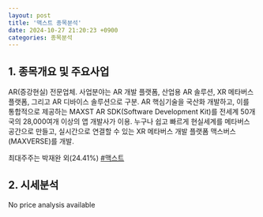 ```yaml
---
layout: post
title: '맥스트 종목분석'
date: 2024-10-27 21:20:23 +0900
categories: 종목분석
---
```


## 1. 종목개요 및 주요사업

AR(증강현실) 전문업체. 사업분야는 AR 개발 플랫폼, 산업용 AR 솔루션, XR 메타버스 플랫폼, 그리고 AR 디바이스 솔루션으로 구분. AR 핵심기술을 국산화 개발하고, 이를 통합적으로 제공하는 MAXST AR SDK(Software Development Kit)를 전세계 50개국의 28,000여개 이상의 앱 개발사가 이용. 누구나 쉽고 빠르게 현실세계를 메타버스 공간으로 만들고, 실시간으로 연결할 수 있는 XR 메타버스 개발 플랫폼 맥스버스(MAXVERSE)를 개발.

최대주주는 박재완 외(24.41%)
[#맥스트](#)

## 2. 시세분석

No price analysis available
